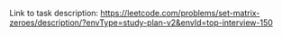 Link to task description: https://leetcode.com/problems/set-matrix-zeroes/description/?envType=study-plan-v2&envId=top-interview-150
